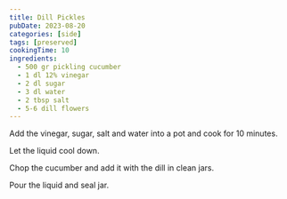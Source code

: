 ```yaml
---
title: Dill Pickles
pubDate: 2023-08-20
categories: [side]
tags: [preserved]
cookingTime: 10
ingredients:
  - 500 gr pickling cucumber
  - 1 dl 12% vinegar
  - 2 dl sugar
  - 3 dl water
  - 2 tbsp salt
  - 5-6 dill flowers
---
```


Add the vinegar, sugar, salt and water into a pot and cook for 10 minutes.

Let the liquid cool down.

Chop the cucumber and add it with the dill in clean jars.

Pour the liquid and seal jar.
